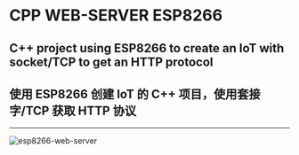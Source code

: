 # CPP WEB-SERVER ESP8266

## C++ project using ESP8266 to create an IoT with socket/TCP  to get an HTTP protocol
## 使用 ESP8266 创建 IoT 的 C++ 项目，使用套接字/TCP 获取 HTTP 协议

------------------

![esp8266-web-server](https://user-images.githubusercontent.com/59379254/158574353-368b7bcc-da14-4e02-b9a4-86bd1a3c7326.png)
